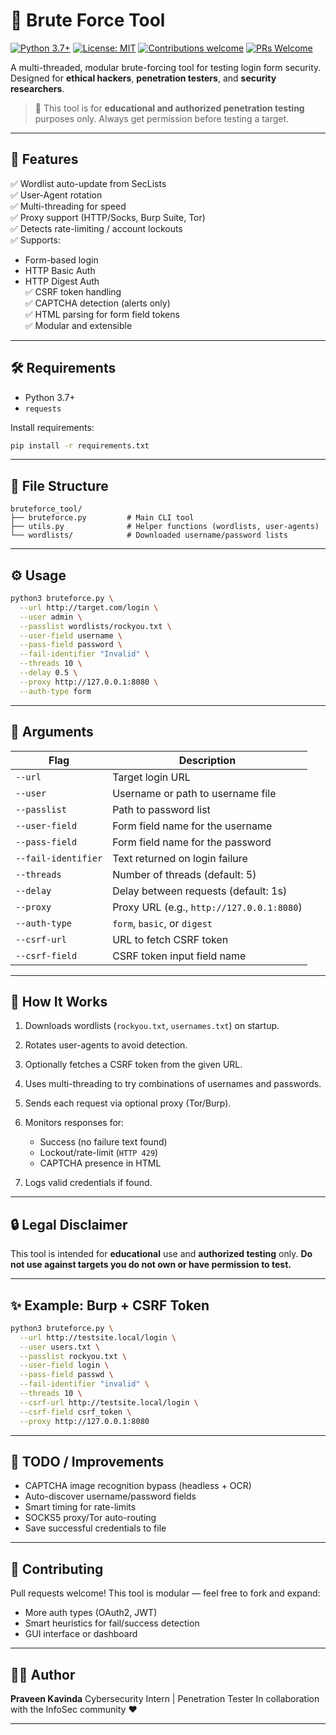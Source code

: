 
# 🔐 Brute Force Tool
[![Python 3.7+](https://img.shields.io/badge/Python-3.7%2B-blue)](https://www.python.org/downloads/)
[![License: MIT](https://img.shields.io/badge/License-MIT-green.svg)](LICENSE)
[![Contributions welcome](https://img.shields.io/badge/contributions-welcome-orange.svg)](https://github.com/yourusername/bruteforce-tool/pulls)
[![PRs Welcome](https://img.shields.io/badge/PRs-welcome-brightgreen.svg)](https://github.com/yourusername/bruteforce-tool/pulls)

A multi-threaded, modular brute-forcing tool for testing login form security. Designed for **ethical hackers**, **penetration testers**, and **security researchers**.

> 🚨 This tool is for **educational and authorized penetration testing** purposes only. Always get permission before testing a target.

---

## 🚀 Features

✅ Wordlist auto-update from SecLists  
✅ User-Agent rotation  
✅ Multi-threading for speed  
✅ Proxy support (HTTP/Socks, Burp Suite, Tor)  
✅ Detects rate-limiting / account lockouts  
✅ Supports:
- Form-based login
- HTTP Basic Auth
- HTTP Digest Auth  
✅ CSRF token handling  
✅ CAPTCHA detection (alerts only)  
✅ HTML parsing for form field tokens  
✅ Modular and extensible

---

## 🛠 Requirements

- Python 3.7+
- `requests`

Install requirements:
```bash
pip install -r requirements.txt
````

---

## 📂 File Structure

```
bruteforce_tool/
├── bruteforce.py         # Main CLI tool
├── utils.py              # Helper functions (wordlists, user-agents)
└── wordlists/            # Downloaded username/password lists
```

---

## ⚙️ Usage

```bash
python3 bruteforce.py \
  --url http://target.com/login \
  --user admin \
  --passlist wordlists/rockyou.txt \
  --user-field username \
  --pass-field password \
  --fail-identifier "Invalid" \
  --threads 10 \
  --delay 0.5 \
  --proxy http://127.0.0.1:8080 \
  --auth-type form
```

---

## 🧾 Arguments

| Flag                | Description                               |
| ------------------- | ----------------------------------------- |
| `--url`             | Target login URL                          |
| `--user`            | Username or path to username file         |
| `--passlist`        | Path to password list                     |
| `--user-field`      | Form field name for the username          |
| `--pass-field`      | Form field name for the password          |
| `--fail-identifier` | Text returned on login failure            |
| `--threads`         | Number of threads (default: 5)            |
| `--delay`           | Delay between requests (default: 1s)      |
| `--proxy`           | Proxy URL (e.g., `http://127.0.0.1:8080`) |
| `--auth-type`       | `form`, `basic`, or `digest`              |
| `--csrf-url`        | URL to fetch CSRF token                   |
| `--csrf-field`      | CSRF token input field name               |

---

## 🧠 How It Works

1. Downloads wordlists (`rockyou.txt`, `usernames.txt`) on startup.
2. Rotates user-agents to avoid detection.
3. Optionally fetches a CSRF token from the given URL.
4. Uses multi-threading to try combinations of usernames and passwords.
5. Sends each request via optional proxy (Tor/Burp).
6. Monitors responses for:

   * Success (no failure text found)
   * Lockout/rate-limit (`HTTP 429`)
   * CAPTCHA presence in HTML
7. Logs valid credentials if found.

---

## 🔒 Legal Disclaimer

This tool is intended for **educational** use and **authorized testing** only.
**Do not use against targets you do not own or have permission to test.**

---

## ✨ Example: Burp + CSRF Token

```bash
python3 bruteforce.py \
  --url http://testsite.local/login \
  --user users.txt \
  --passlist rockyou.txt \
  --user-field login \
  --pass-field passwd \
  --fail-identifier "invalid" \
  --threads 10 \
  --csrf-url http://testsite.local/login \
  --csrf-field csrf_token \
  --proxy http://127.0.0.1:8080
```

---

## 📌 TODO / Improvements

* CAPTCHA image recognition bypass (headless + OCR)
* Auto-discover username/password fields
* Smart timing for rate-limits
* SOCKS5 proxy/Tor auto-routing
* Save successful credentials to file

---

## 🤝 Contributing

Pull requests welcome! This tool is modular — feel free to fork and expand:

* More auth types (OAuth2, JWT)
* Smart heuristics for fail/success detection
* GUI interface or dashboard

---

## 👨‍💻 Author

**Praveen Kavinda**
Cybersecurity Intern | Penetration Tester
In collaboration with the InfoSec community ❤️

---
